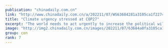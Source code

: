 ```yaml
---
publication: "chinadaily.com.cn"
link: "http://www.chinadaily.com.cn/a/202211/07/WS63684281a3105ca1f227454b.html"
title: "Climate urgency stressed at COP27"
excerpt: "The world needs to act urgently to increase the political will to fight climate change and transform words into actions, which was described at the opening on Sunday of a key global conference on clim"
image: "http://img2.chinadaily.com.cn/images/202211/07/63684a0fa3105ca157c060bf.jpeg"
group: con
rank: 7
---
```

